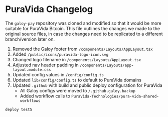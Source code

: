 # PuraVida Changelog

The `galoy-pay` repository was cloned and modified so that it would be more suitable for PuraVida Bitcoin.
This file outlines the changes we made to the original source files, in case the changes need to be replicated
to a different branch/version later on.

1. Removed the Galoy footer from `/components/Layouts/AppLayout.tsx`
2. Added `/public/icons/puravida-logo-icon.svg`
3. Changed logo filename in `/components/Layouts/AppLayout.tsx`
4. Adjusted nav header padding in `/components/Layouts/app-layout.module.css`
5. Updated config values in `/config/config.ts`
6. Updated `lib/config/config.ts` to default to PuraVida domains
7. Updated `.github` with build and public deploy configuration for PuraVida
   - All Galoy configs were moved to `/.github.galoy.backup`
   - Added workflow calls to `PuraVida-Technologies/pura-vida-shared-workflows`

```
deploy test5
```